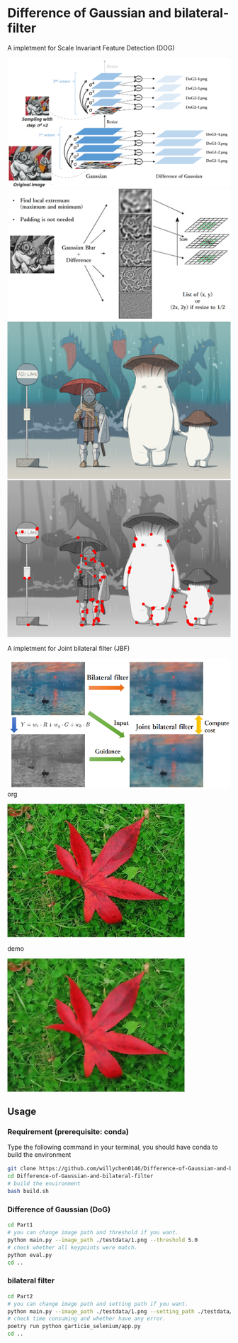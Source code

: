 # Difference of Gaussian and bilateral-filter
A impletment for Scale Invariant Feature Detection (DOG)

![screenshot1](./Example/DOG.png)
![screenshot2](./Example/DOG2.png)
![screenshot3](./Example/test.png)
![screenshot4](./Example/test_threshold=5.png)

A impletment for Joint bilateral filter (JBF)

![screenshot5](./Example/JBF.png)
org

![screenshot6](./Part2/testdata/1.png)

demo

![screenshot6](./Example/filtered.png)

## Usage
### Requirement (prerequisite: conda)
Type the following command in your terminal, you should have conda to build the environment

```sh
git clone https://github.com/willychen0146/Difference-of-Gaussian-and-bilateral-filter.git
cd Difference-of-Gaussian-and-bilateral-filter
# build the environment
bash build.sh
```
### Difference of Gaussian (DoG)


```sh
cd Part1
# you can change image path and threshold if you want.
python main.py --image_path ./testdata/1.png --threshold 5.0
# check whether all keypoints were match.
python eval.py
cd ..
```
### bilateral filter
```sh
cd Part2
# you can change image path and setting path if you want.
python main.py --image_path ./testdata/1.png --setting_path ./testdata/1_setting.txt
# check time consuming and whether have any error.
poetry run python garticio_selenium/app.py
cd ..
```